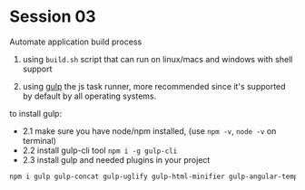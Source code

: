 # Session 03
Automate application build process

1. using `build.sh` script that can run on linux/macs and windows with shell support

2. using [gulp](https://gulpjs.com/) the js task runner, more recommended since it's supported by default by all operating systems.

to install gulp:

- 2.1 make sure you have node/npm installed, (use `npm -v`, `node -v` on terminal)
- 2.2 install gulp-cli tool `npm i -g gulp-cli`
- 2.3 install gulp and needed plugins in your project

```sh
npm i gulp gulp-concat gulp-uglify gulp-html-minifier gulp-angular-templatecache --save-dev
```